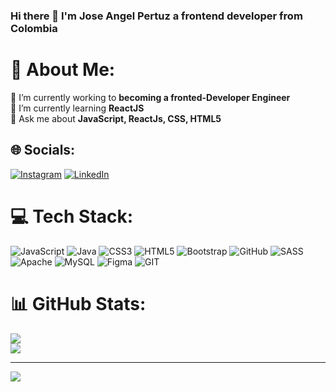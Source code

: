 ### Hi there 👋 I'm Jose Angel Pertuz a frontend developer from Colombia

# 💫 About Me:
🔭 I’m currently working to **becoming a fronted-Developer Engineer**<br/>
🌱 I’m currently learning **ReactJS**<br/>
💬 Ask me about **JavaScript, ReactJs, CSS, HTML5** <br/> 
## 🌐 Socials:
[![Instagram](https://img.shields.io/badge/Instagram-%23E4405F.svg?logo=Instagram&logoColor=white)](https://instagram.com/josepertuz_) [![LinkedIn](https://img.shields.io/badge/LinkedIn-%230077B5.svg?logo=linkedin&logoColor=white)](https://linkedin.com/in/josepertuz) 

# 💻 Tech Stack:
![JavaScript](https://img.shields.io/badge/javascript-%23323330.svg?style=for-the-badge&logo=javascript&logoColor=%23F7DF1E) ![Java](https://img.shields.io/badge/java-%23ED8B00.svg?style=for-the-badge&logo=java&logoColor=white) ![CSS3](https://img.shields.io/badge/css3-%231572B6.svg?style=for-the-badge&logo=css3&logoColor=white) ![HTML5](https://img.shields.io/badge/html5-%23E34F26.svg?style=for-the-badge&logo=html5&logoColor=white) ![Bootstrap](https://img.shields.io/badge/bootstrap-%23563D7C.svg?style=for-the-badge&logo=bootstrap&logoColor=white) ![GitHub](https://img.shields.io/badge/GitHub-%23121011.svg?style=for-the-badge&logo=github&logoColor=white) ![SASS](https://img.shields.io/badge/SASS-hotpink.svg?style=for-the-badge&logo=SASS&logoColor=white) ![Apache](https://img.shields.io/badge/apache-%23D42029.svg?style=for-the-badge&logo=apache&logoColor=white) ![MySQL](https://img.shields.io/badge/mysql-%2300f.svg?style=for-the-badge&logo=mysql&logoColor=white) 	![Figma](https://img.shields.io/badge/figma-%23F24E1E.svg?style=for-the-badge&logo=figma&logoColor=white) ![GIT](https://img.shields.io/badge/Git-fc6d26?style=for-the-badge&logo=git&logoColor=white)
# 📊 GitHub Stats:
![](https://github-readme-stats.vercel.app/api/top-langs/?username=Jospeeth&theme=dracula&hide_border=true&include_all_commits=false&count_private=false&layout=compact)<br/>
![](https://github-readme-streak-stats.herokuapp.com/?user=Jospeeth&theme=dracula&hide_border=true)


---
[![](https://visitcount.itsvg.in/api?id=Jospeeth&icon=0&color=0)](https://visitcount.itsvg.in)



